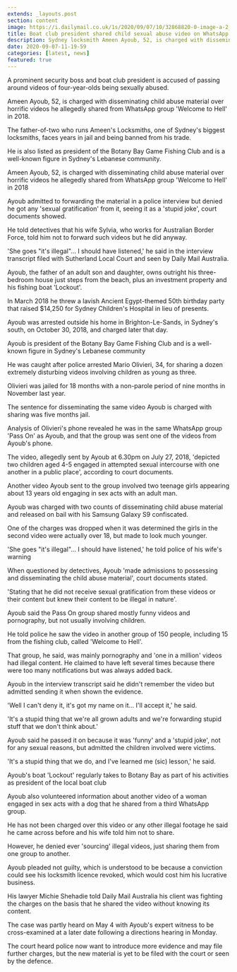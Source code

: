 ```yaml
---
extends: _layouts.post
section: content
image: https://i.dailymail.co.uk/1s/2020/09/07/10/32868820-0-image-a-2_1599470546048.jpg 
title: Boat club president shared child sexual abuse video on WhatsApp 
description: Sydney locksmith Ameen Ayoub, 52, is charged with disseminating child abuse material over horrific videos he allegedly shared from WhatsApp group  Welcome to Hell in 2018. 
date: 2020-09-07-11-19-59 
categories: [latest, news] 
featured: true 
--- 
```

A prominent security boss and boat club president is accused of passing around videos of four-year-olds being sexually abused.

Ameen Ayoub, 52, is charged with disseminating child abuse material over horrific videos he allegedly shared from WhatsApp group 'Welcome to Hell' in 2018.

The father-of-two who runs Ameen's Locksmiths, one of Sydney's biggest locksmiths, faces years in jail and being banned from his trade.

He is also listed as president of the Botany Bay Game Fishing Club and is a well-known figure in Sydney's Lebanese community. 

Ameen Ayoub, 52, is charged with disseminating child abuse material over horrific videos he allegedly shared from WhatsApp group 'Welcome to Hell' in 2018

Ayoub admitted to forwarding the material in a police interview but denied he got any 'sexual gratification' from it, seeing it as a 'stupid joke', court documents showed.

He told detectives that his wife Sylvia, who works for Australian Border Force, told him not to forward such videos but he did anyway.

'She goes "it's illegal"... I should have listened,' he said in the interview transcript filed with Sutherland Local Court and seen by Daily Mail Australia.

Ayoub, the father of an adult son and daughter, owns outright his three-bedroom house just steps from the beach, plus an investment property and his fishing boat 'Lockout'.

In March 2018 he threw a lavish Ancient Egypt-themed 50th birthday party that raised $14,250 for Sydney Children's Hospital in lieu of presents. 

Ayoub was arrested outside his home in Brighton-Le-Sands, in Sydney's south, on October 30, 2018, and charged later that day.

Ayoub is president of the Botany Bay Game Fishing Club and is a well-known figure in Sydney's Lebanese community

He was caught after police arrested Mario Olivieri, 34, for sharing a dozen extremely disturbing videos involving children as young as three.

Olivieri was jailed for 18 months with a non-parole period of nine months in November last year. 

The sentence for disseminating the same video Ayoub is charged with sharing was five months jail.

Analysis of Olivieri's phone revealed he was in the same WhatsApp group 'Pass On' as Ayoub, and that the group was sent one of the videos from Ayoub's phone.

The video, allegedly sent by Ayoub at 6.30pm on July 27, 2018, 'depicted two children aged 4-5 engaged in attempted sexual intercourse with one another in a public place', according to court documents.

Another video Ayoub sent to the group involved two teenage girls appearing about 13 years old engaging in sex acts with an adult man.

Ayoub was charged with two counts of disseminating child abuse material and released on bail with his Samsung Galaxy S9 confiscated.

One of the charges was dropped when it was determined the girls in the second video were actually over 18, but made to look much younger.

'She goes "it's illegal"... I should have listened,' he told police of his wife's warning

When questioned by detectives, Ayoub 'made admissions to possessing and disseminating the child abuse material', court documents stated.

'Stating that he did not receive sexual gratification from these videos or their content but knew their content to be illegal in nature'.

Ayoub said the Pass On group shared mostly funny videos and pornography, but not usually involving children.

He told police he saw the video in another group of 150 people, including 15 from the fishing club, called 'Welcome to Hell'.

That group, he said, was mainly pornography and 'one in a million' videos had illegal content. He claimed to have left several times because there were too many notifications but was always added back.

Ayoub in the interview transcript said he didn't remember the video but admitted sending it when shown the evidence.

'Well I can't deny it, it's got my name on it… I'll accept it,' he said.

'It's a stupid thing that we're all grown adults and we're forwarding stupid stuff that we don't think about.' 

Ayoub said he passed it on because it was 'funny' and a 'stupid joke', not for any sexual reasons, but admitted the children involved were victims.

'It's a stupid thing that we do, and I've learned me (sic) lesson,' he said.

Ayoub's boat 'Lockout' regularly takes to Botany Bay as part of his activities as president of the local boat club

Ayoub also volunteered information about another video of a woman engaged in sex acts with a dog that he shared from a third WhatsApp group. 

He has not been charged over this video or any other illegal footage he said he came across before and his wife told him not to share.

However, he denied ever 'sourcing' illegal videos, just sharing them from one group to another.

Ayoub pleaded not guilty, which is understood to be because a conviction could see his locksmith licence revoked, which would cost him his lucrative business.

His lawyer Michie Shehadie told Daily Mail Australia his client was fighting the charges on the basis that he shared the video without knowing its content.  

The case was partly heard on May 4 with Ayoub's expert witness to be cross-examined at a later date following a directions hearing in Monday.

The court heard police now want to introduce more evidence and may file further charges, but the new material is yet to be filed with the court or seen by the defence. 

